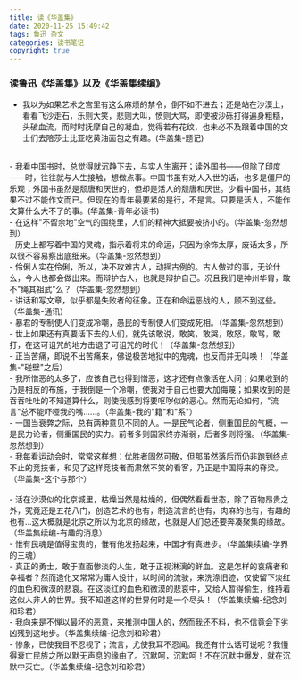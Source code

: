 ```yaml
---
title: 读《华盖集》
date: 2020-11-25 15:49:42
tags: 鲁迅 杂文
categories: 读书笔记
copyright: true
---
```


### 读鲁迅《华盖集》以及《华盖集续编》

- 我以为如果艺术之宫里有这么麻烦的禁令，倒不如不进去；还是站在沙漠上，看看飞沙走石，乐则大笑，悲则大叫，愤则大骂，即使被沙砾打得遍身粗糙，头破血流，而时时抚摩自己的凝血，觉得若有花纹，也未必不及跟着中国的文士们去陪莎士比亚吃黄油面包之有趣。(华盖集-题记)
<br/>
- 我看中国书时，总觉得就沉静下去，与实人生离开；读外国书——但除了印度——时，往往就与人生接触，想做点事。中国书虽有劝人入世的话，也多是僵尸的乐观；外国书虽然是颓唐和厌世的，但却是活人的颓唐和厌世。少看中国书，其结果不过不能作文而已。但现在的青年最要紧的是行，不是言。只要是活人，不能作文算什么大不了的事。(华盖集-青年必读书)
<br/>
- 在这样"不留余地"空气的围绕里，人们的精神大抵要被挤小的。（华盖集-忽然想到）
<br/>
- 历史上都写着中国的灵魂，指示着将来的命运，只因为涂饰太厚，废话太多，所以很不容易察出底细来。（华盖集-忽然想到）
<br/>
- 伶俐人实在伶俐，所以，决不攻难古人，动摇古例的。古人做过的事，无论什么，今人也都会做出来。而辩护古人，也就是辩护自己。况且我们是神州华胄，敢不"绳其祖武"么？（华盖集-忽然想到）
<br/>
- 讲话和写文章，似乎都是失败者的征象。正在和命运恶战的人，顾不到这些。（华盖集-通讯）
<br/>
- 暴君的专制使人们变成冷嘲，愚民的专制使人们变成死相。（华盖集-忽然想到）
<br/>
- 世上如果还有真要活下去的人们，就先该敢说，敢笑，敢哭，敢怒，敢骂，敢打，在这可诅咒的地方击退了可诅咒的时代！（华盖集-忽然想到）
<br/>
- 正当苦痛，即说不出苦痛来，佛说极苦地狱中的鬼魂，也反而并无叫唤！（华盖集-"碰壁"之后）
<br/>
- 我所憎恶的太多了，应该自己也得到憎恶，这才还有点像活在人间；如果收到的乃是相反的布施，于我倒是一个冷嘲，使我对于自己也要大加侮蔑；如果收到的是吞吞吐吐的不知道算什么，则使我感到将要呕哕似的恶心。然而无论如何，"流言"总不能吓哑我的嘴……。（华盖集-我的"籍"和"系"）
<br/>
- 一国当衰弊之际，总有两种意见不同的人。一是民气论者，侧重国民的气概，一是民力论者，侧重国民的实力。前者多则国家终亦渐弱，后者多则将强。（华盖集-忽然想到）
<br/>
- 我每看运动会时，常常这样想：优胜者固然可敬，但那虽然落后而仍非跑到终点不止的竞技者，和见了这样竞技者而肃然不笑的看客，乃正是中国将来的脊梁。（华盖集-这个与那个）
<br/>
<br/>
- 活在沙漠似的北京城里，枯燥当然是枯燥的，但偶然看看世态，除了百物昂贵之外，究竟还是五花八门，创造艺术的也有，制造流言的也有，肉麻的也有，有趣的也有…这大概就是北京之所以为北京的缘故，也就是人们总还要奔凑聚集的缘故。（华盖集续编-有趣的消息）
<br/>
- 惟有民魂是值得宝贵的，惟有他发扬起来，中国才有真进步。（华盖集续编-学界的三魂）
<br/>
- 真正的勇士，敢于直面惨淡的人生，敢于正视淋漓的鲜血。这是怎样的哀痛者和幸福者？然而造化又常常为庸人设计，以时间的流驶，来洗涤旧迹，仅使留下淡红的血色和微漠的悲哀。在这淡红的血色和微漠的悲哀中，又给人暂得偷生，维持着这似人非人的世界。我不知道这样的世界何时是一个尽头！（华盖集续编-纪念刘和珍君）
<br/>
- 我向来是不惮以最坏的恶意，来推测中国人的，然而我还不料，也不信竟会下劣凶残到这地步。（华盖集续编-纪念刘和珍君）
<br/>
- 惨象，已使我目不忍视了；流言，尤使我耳不忍闻。我还有什么话可说呢？我懂得衰亡民族之所以默无声息的缘由了。沉默呵，沉默呵！不在沉默中爆发，就在沉默中灭亡。（华盖集续编-纪念刘和珍君）



